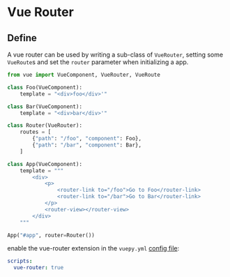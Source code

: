 # Vue Router
## Define
A vue router can be used by writing a sub-class of `VueRouter`, 
setting some `VueRoute`s 
and set the `router` parameter when initializing a app.
```python
from vue import VueComponent, VueRouter, VueRoute

class Foo(VueComponent):
    template = "<div>foo</div>'"

class Bar(VueComponent):
    template = "<div>bar</div>'"

class Router(VueRouter):
    routes = [
        {"path": "/foo", "component": Foo},
        {"path": "/bar", "component": Bar},
    ]

class App(VueComponent):
    template = """
        <div>
            <p>
                <router-link to="/foo">Go to Foo</router-link>
                <router-link to="/bar">Go to Bar</router-link>
            </p>
            <router-view></router-view>
        </div>
    """

App("#app", router=Router())
```

enable the vue-router extension in the `vuepy.yml` [config file](../management/configuration.md):
```yaml
scripts:
  vue-router: true
```
